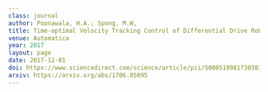 ```yaml
---
class: journal
author: Poonawala, H.A.; Spong, M.W,
title: Time-optimal Velocity Tracking Control of Differential Drive Robots
venue: Automatica
year: 2017
layout: page
date: 2017-12-01
doi: https://www.sciencedirect.com/science/article/pii/S0005109817303837
arxiv: https://arxiv.org/abs/1706.05095
---
```

